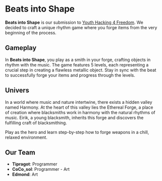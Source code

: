 # Beats into Shape

**Beats into Shape** is our submission to [Youth Hacking 4 Freedom](https://fsfe.org/activities/yh4f/). We decided to craft a unique rhythm game where you forge items from the very beginning of the process.

## Gameplay

In **Beats into Shape**, you play as a smith in your forge, crafting objects in rhythm with the music. The game features 5 levels, each representing a crucial step in creating a flawless metallic object. Stay in sync with the beat to successfully forge your items and progress through the levels.

## Univers 
In a world where music and nature intertwine, there exists a hidden valley named Harmony. At the heart of this valley lies the Ethereal Forge, a place of creation where blacksmiths work in harmony with the natural rhythms of music. Eirik, a young blacksmith, inherits this forge and discovers the fulfilling craft of blacksmithing.

Play as the hero and learn step-by-step how to forge weapons in a chill, relaxed environment. 

## Our Team

- **Tipragot**: Programmer
- **CoCo_sol**: Programmer - Art
- **Edmond**: Art
